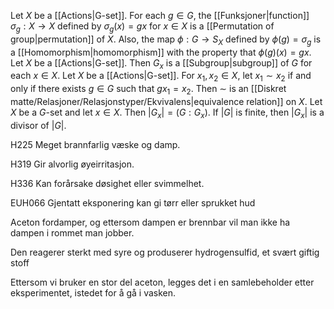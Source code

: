Let $X$ be a [[Actions|G-set]]. For each $g \in G$, the [[Funksjoner|function]] $\sigma_{g} : X \to X$ defined by $\sigma_{g}(x) = gx$ for $x \in X$ is a [[Permutation of group|permutation]] of $X$. Also, the map $\phi : G \to S_{X}$ defined by $\phi(g) =\sigma_{g}$ is a [[Homomorphism|homomorphism]] with the property that $\phi(g)(x) = gx$.
Let $X$ be a [[Actions|G-set]]. Then $G_{x}$ is a [[Subgroup|subgroup]] of $G$ for each $x \in X$.
Let $X$ be a [[Actions|G-set]]. For $x_{1},x_{2} \in X$, let $x_{1} \sim x_{2}$ if and only if there exists $g \in G$ such that $gx_{1} = x_{2}$. Then $\sim$ is an [[Diskret matte/Relasjoner/Relasjonstyper/Ekvivalens|equivalence relation]] on $X$.
Let $X$ be a $G$-set and let $x \in X$. Then $|G_{x}|=(G : G_{x})$. If $|G|$ is finite, then $|G_{x}|$ is a divisor of $|G|$.

H225 Meget brannfarlig væske og damp.

H319 Gir alvorlig øyeirritasjon.

H336 Kan forårsake døsighet eller svimmelhet.

EUH066 Gjentatt eksponering kan gi tørr eller sprukket hud

Aceton fordamper, og ettersom dampen er brennbar vil man ikke ha dampen i rommet man jobber.

Den reagerer sterkt med syre og produserer hydrogensulfid, et svært giftig stoff

Ettersom vi bruker en stor del aceton, legges det i en samlebeholder etter eksperimentet, istedet for å gå i vasken.